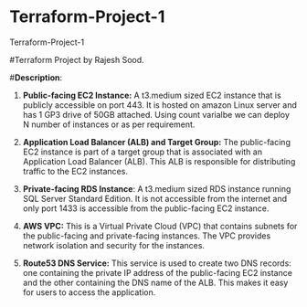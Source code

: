 # Terraform-Project-1
Terraform-Project-1

#Terraform Project by Rajesh Sood.


#**Description**: 


1. **Public-facing EC2 Instance:** A t3.medium sized EC2 instance that is publicly accessible on port 443. It is hosted on amazon Linux server and has 1 GP3  drive of 50GB attached. Using count varialbe we can deploy N number of instances or as per requirement. 


2. **Application Load Balancer (ALB) and Target Group:** The public-facing EC2 instance is part of a target group that is associated with an Application Load Balancer (ALB). This ALB is responsible for distributing traffic to the EC2 instances.


3. **Private-facing RDS Instance**: A t3.medium sized RDS instance running SQL Server Standard Edition. It is not accessible from the internet and only port 1433 is accessible from the public-facing EC2 instance.


4. **AWS VPC:** This is a Virtual Private Cloud (VPC) that contains subnets for the public-facing and private-facing instances. The VPC provides network isolation and security for the instances.


5. **Route53 DNS Service:** This service is used to create two DNS records: one containing the private IP address of the public-facing EC2 instance and the other containing the DNS name of the ALB. This makes it easy for users to access the application.
